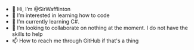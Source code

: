 - 👋 Hi, I’m @SirWafflinton
- 👀 I’m interested in learning how to code
- 🌱 I’m currently learning C#. 
- 💞️ I’m looking to collaborate on nothing at the moment. I do not have the skills to help
- 📫 How to reach me through GitHub if that's a thing
<!---
SirWafflinton/SirWafflinton is a ✨ special ✨ repository because its `README.md` (this file) appears on your GitHub profile.
You can click the Preview link to take a look at your changes.
--->
